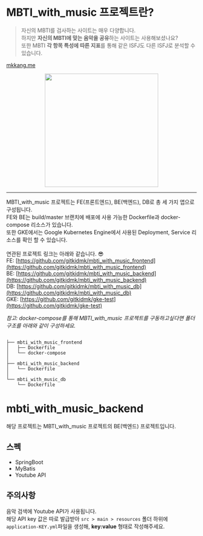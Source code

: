# MBTI_with_music 프로젝트란?
> 자신의 MBTI를 검사하는 사이트는 매우 다양합니다. <br/>
> 하지만 **자신의 MBTI에 맞는 음악을 공유**하는 사이트는 사용해보셨나요? <br/>
> 또한 MBTI **각 항목 특성에 따른 지표**를 통해 같은 ISFJ도 다른 ISFJ로 분석할 수 있습니다.

[mkkang.me](https://mkkang.me)

<p align="center">
<img width="300px" src="./mbti-with-music-demo.gif"/>
</p>

---
MBTI_with_music 프로젝트는 FE(프론트엔드), BE(백엔드), DB로 총 세 가지 앱으로 구성됩니다. <br/>
FE와 BE는 build/master 브랜치에 배포에 사용 가능한 Dockerfile과 docker-compose 리소스가 있습니다. <br/>
또한 GKE에서는 Google Kubernetes Engine에서 사용된 Deployment, Service 리소스를 확인 할 수 있습니다. <br/> <br/>
연관된 프로젝트 링크는 아래와 같습니다. 😎 <br/>
FE: [https://github.com/gitkidmk/mbti_with_music_frontend](https://github.com/gitkidmk/mbti_with_music_frontend) <br/>
BE: [https://github.com/gitkidmk/mbti_with_music_backend](https://github.com/gitkidmk/mbti_with_music_backend) <br/>
DB: [https://github.com/gitkidmk/mbti_with_music_db](https://github.com/gitkidmk/mbti_with_music_db) <br/>
GKE: [https://github.com/gitkidmk/gke-test](https://github.com/gitkidmk/gke-test)
<br/>

_참고: docker-compose를 통해 MBTI_with_music 프로젝트를 구동하고싶다면 폴더구조를 아래와 같이 구성하세요._
```text

├── mbti_with_music_frontend
│   ├── Dockerfile
│   └── docker-compose
│
├── mbti_with_music_backend
│   └── Dockerfile
│
└── mbti_with_music_db
    └── Dockerfile
```

# mbti_with_music_backend
해당 프로젝트는 MBTI_with_music 프로젝트의 BE(백엔드) 프로젝트입니다. <br/>


## 스펙
- SpringBoot
- MyBatis
- Youtube API

## 주의사항
음악 검색에 Youtube API가 사용됩니다. <br/>
해당 API key 값은 따로 발급받아 `src > main > resources` 폴더 하위에 `application-KEY.yml`파일을 생성해, **key:value** 형태로 작성해주세요.
